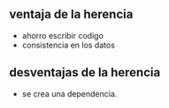 ﻿## ventaja de la herencia
* ahorro escribir codigo
* consistencia en los datos

## desventajas de la herencia
* se crea una dependencia.
